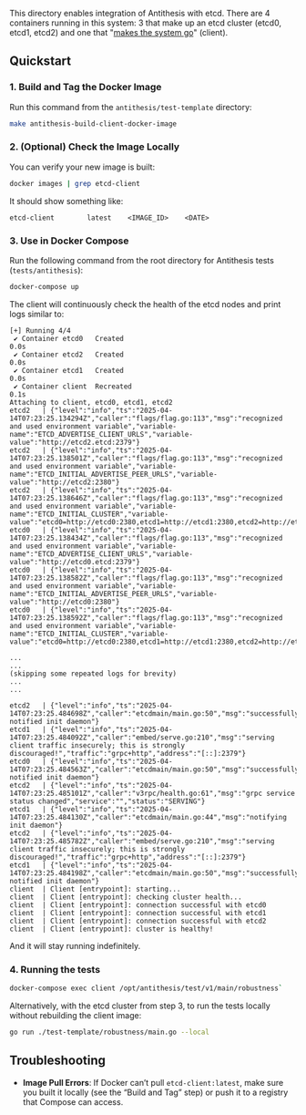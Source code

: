 This directory enables integration of Antithesis with etcd. There are 4 containers running in this system: 3 that make up an etcd cluster (etcd0, etcd1, etcd2) and one that "[makes the system go](https://antithesis.com/docs/getting_started/basic_test_hookup/)" (client).

## Quickstart

### 1. Build and Tag the Docker Image

Run this command from the `antithesis/test-template` directory:

```bash
make antithesis-build-client-docker-image
```

### 2. (Optional) Check the Image Locally

You can verify your new image is built:

```bash
docker images | grep etcd-client
```

It should show something like:

```
etcd-client        latest    <IMAGE_ID>    <DATE>
```

### 3. Use in Docker Compose

Run the following command from the root directory for Antithesis tests (`tests/antithesis`):

```bash
docker-compose up
```

The client will continuously check the health of the etcd nodes and print logs similar to:

```
[+] Running 4/4
 ✔ Container etcd0   Created                                                                                                                                                 0.0s 
 ✔ Container etcd2   Created                                                                                                                                                 0.0s 
 ✔ Container etcd1   Created                                                                                                                                                 0.0s 
 ✔ Container client  Recreated                                                                                                                                               0.1s 
Attaching to client, etcd0, etcd1, etcd2
etcd2   | {"level":"info","ts":"2025-04-14T07:23:25.134294Z","caller":"flags/flag.go:113","msg":"recognized and used environment variable","variable-name":"ETCD_ADVERTISE_CLIENT_URLS","variable-value":"http://etcd2.etcd:2379"}
etcd2   | {"level":"info","ts":"2025-04-14T07:23:25.138501Z","caller":"flags/flag.go:113","msg":"recognized and used environment variable","variable-name":"ETCD_INITIAL_ADVERTISE_PEER_URLS","variable-value":"http://etcd2:2380"}
etcd2   | {"level":"info","ts":"2025-04-14T07:23:25.138646Z","caller":"flags/flag.go:113","msg":"recognized and used environment variable","variable-name":"ETCD_INITIAL_CLUSTER","variable-value":"etcd0=http://etcd0:2380,etcd1=http://etcd1:2380,etcd2=http://etcd2:2380"}
etcd0   | {"level":"info","ts":"2025-04-14T07:23:25.138434Z","caller":"flags/flag.go:113","msg":"recognized and used environment variable","variable-name":"ETCD_ADVERTISE_CLIENT_URLS","variable-value":"http://etcd0.etcd:2379"}
etcd0   | {"level":"info","ts":"2025-04-14T07:23:25.138582Z","caller":"flags/flag.go:113","msg":"recognized and used environment variable","variable-name":"ETCD_INITIAL_ADVERTISE_PEER_URLS","variable-value":"http://etcd0:2380"}
etcd0   | {"level":"info","ts":"2025-04-14T07:23:25.138592Z","caller":"flags/flag.go:113","msg":"recognized and used environment variable","variable-name":"ETCD_INITIAL_CLUSTER","variable-value":"etcd0=http://etcd0:2380,etcd1=http://etcd1:2380,etcd2=http://etcd2:2380"}

...
...
(skipping some repeated logs for brevity)
...
...

etcd2   | {"level":"info","ts":"2025-04-14T07:23:25.484698Z","caller":"etcdmain/main.go:50","msg":"successfully notified init daemon"}
etcd1   | {"level":"info","ts":"2025-04-14T07:23:25.484092Z","caller":"embed/serve.go:210","msg":"serving client traffic insecurely; this is strongly discouraged!","traffic":"grpc+http","address":"[::]:2379"}
etcd0   | {"level":"info","ts":"2025-04-14T07:23:25.484563Z","caller":"etcdmain/main.go:50","msg":"successfully notified init daemon"}
etcd2   | {"level":"info","ts":"2025-04-14T07:23:25.485101Z","caller":"v3rpc/health.go:61","msg":"grpc service status changed","service":"","status":"SERVING"}
etcd1   | {"level":"info","ts":"2025-04-14T07:23:25.484130Z","caller":"etcdmain/main.go:44","msg":"notifying init daemon"}
etcd2   | {"level":"info","ts":"2025-04-14T07:23:25.485782Z","caller":"embed/serve.go:210","msg":"serving client traffic insecurely; this is strongly discouraged!","traffic":"grpc+http","address":"[::]:2379"}
etcd1   | {"level":"info","ts":"2025-04-14T07:23:25.484198Z","caller":"etcdmain/main.go:50","msg":"successfully notified init daemon"}
client  | Client [entrypoint]: starting...
client  | Client [entrypoint]: checking cluster health...
client  | Client [entrypoint]: connection successful with etcd0
client  | Client [entrypoint]: connection successful with etcd1
client  | Client [entrypoint]: connection successful with etcd2
client  | Client [entrypoint]: cluster is healthy!
```

And it will stay running indefinitely.

### 4. Running the tests

```bash
docker-compose exec client /opt/antithesis/test/v1/main/robustness`
```

Alternatively, with the etcd cluster from step 3, to run the tests locally without rebuilding the client image:

```bash
go run ./test-template/robustness/main.go --local
```

## Troubleshooting

- **Image Pull Errors**: If Docker can’t pull `etcd-client:latest`, make sure you built it locally (see the “Build and Tag” step) or push it to a registry that Compose can access.

